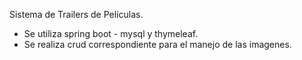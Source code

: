 Sistema de Trailers de Películas.

- Se utiliza spring boot - mysql y thymeleaf.
- Se realiza crud correspondiente para el manejo de las imagenes.
